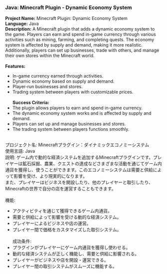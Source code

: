 ### Java: Minecraft Plugin - Dynamic Economy System

**Project Name:** Minecraft Plugin: Dynamic Economy System <br>
**Language:** Java <br>
**Description:** A Minecraft plugin that adds a dynamic economy system to the game. Players can earn and spend in-game currency through various activities such as mining, farming, and completing quests. The economy system is affected by supply and demand, making it more realistic. <br>
Additionally, players can set up businesses, trade with others, and manage their own stores within the Minecraft world. <br><br>
**Features:** <br>
- In-game currency earned through activities. <br>
- Dynamic economy based on supply and demand. <br>
- Player-run businesses and stores. <br>
- Trading system between players with customizable prices. <br><br>
**Success Criteria:** <br>
- The plugin allows players to earn and spend in-game currency. <br>
- The dynamic economy system works and is affected by supply and demand. <br>
- Players can set up and manage businesses and stores. <br>
- The trading system between players functions smoothly. <br><br>

プロジェクト名: Minecraftプラグイン：ダイナミックエコノミーシステム <br>
使用言語: Java <br>
説明: ゲーム内で動的な経済システムを追加するMinecraftプラグインです。プレイヤーは鉱石採掘、農業、クエストの達成などさまざまな活動を通じてゲーム内通貨を獲得し、使うことができます。このエコノミーシステムは需要と供給によって影響を受け、より現実的になります。 <br>
また、プレイヤーはビジネスを開設したり、他のプレイヤーと取引したり、Minecraftの世界で自分の店を運営することもできます。 <br><br>
機能: <br>
- アクティビティを通じて獲得できるゲーム内通貨。 <br>
- 需要と供給によって影響を受ける動的な経済システム。 <br>
- プレイヤーによるビジネスや店の運営。 <br>
- プレイヤー間で価格をカスタマイズした取引システム。 <br><br>
成功条件: <br>
- プラグインがプレイヤーにゲーム内通貨を獲得し使わせる。 <br>
- 動的な経済システムが正しく機能し、需要と供給に影響される。 <br>
- プレイヤーがビジネスや店を開設・運営できる。 <br>
- プレイヤー間の取引システムがスムーズに機能する。 <br><br>

